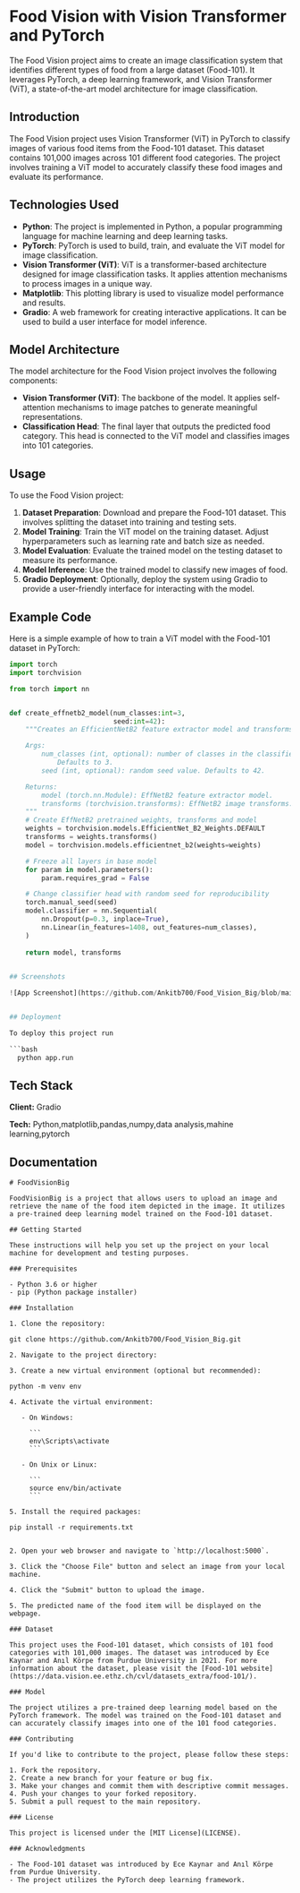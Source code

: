 # Food Vision with Vision Transformer and PyTorch

The Food Vision project aims to create an image classification system that identifies different types of food from a large dataset (Food-101). It leverages PyTorch, a deep learning framework, and Vision Transformer (ViT), a state-of-the-art model architecture for image classification.

## Introduction

The Food Vision project uses Vision Transformer (ViT) in PyTorch to classify images of various food items from the Food-101 dataset. This dataset contains 101,000 images across 101 different food categories. The project involves training a ViT model to accurately classify these food images and evaluate its performance.

## Technologies Used

- **Python**: The project is implemented in Python, a popular programming language for machine learning and deep learning tasks.
- **PyTorch**: PyTorch is used to build, train, and evaluate the ViT model for image classification.
- **Vision Transformer (ViT)**: ViT is a transformer-based architecture designed for image classification tasks. It applies attention mechanisms to process images in a unique way.
- **Matplotlib**: This plotting library is used to visualize model performance and results.
- **Gradio**: A web framework for creating interactive applications. It can be used to build a user interface for model inference.

## Model Architecture

The model architecture for the Food Vision project involves the following components:

- **Vision Transformer (ViT)**: The backbone of the model. It applies self-attention mechanisms to image patches to generate meaningful representations.
- **Classification Head**: The final layer that outputs the predicted food category. This head is connected to the ViT model and classifies images into 101 categories.

## Usage

To use the Food Vision project:

1. **Dataset Preparation**: Download and prepare the Food-101 dataset. This involves splitting the dataset into training and testing sets.
2. **Model Training**: Train the ViT model on the training dataset. Adjust hyperparameters such as learning rate and batch size as needed.
3. **Model Evaluation**: Evaluate the trained model on the testing dataset to measure its performance.
4. **Model Inference**: Use the trained model to classify new images of food.
5. **Gradio Deployment**: Optionally, deploy the system using Gradio to provide a user-friendly interface for interacting with the model.

## Example Code

Here is a simple example of how to train a ViT model with the Food-101 dataset in PyTorch:

```python
import torch
import torchvision

from torch import nn


def create_effnetb2_model(num_classes:int=3, 
                          seed:int=42):
    """Creates an EfficientNetB2 feature extractor model and transforms.

    Args:
        num_classes (int, optional): number of classes in the classifier head. 
            Defaults to 3.
        seed (int, optional): random seed value. Defaults to 42.

    Returns:
        model (torch.nn.Module): EffNetB2 feature extractor model. 
        transforms (torchvision.transforms): EffNetB2 image transforms.
    """
    # Create EffNetB2 pretrained weights, transforms and model
    weights = torchvision.models.EfficientNet_B2_Weights.DEFAULT
    transforms = weights.transforms()
    model = torchvision.models.efficientnet_b2(weights=weights)

    # Freeze all layers in base model
    for param in model.parameters():
        param.requires_grad = False

    # Change classifier head with random seed for reproducibility
    torch.manual_seed(seed)
    model.classifier = nn.Sequential(
        nn.Dropout(p=0.3, inplace=True),
        nn.Linear(in_features=1408, out_features=num_classes),
    )
    
    return model, transforms

    
## Screenshots

![App Screenshot](https://github.com/Ankitb700/Food_Vision_Big/blob/main/Images/Screenshot%20(145).png)


## Deployment

To deploy this project run

```bash
  python app.run
```


## Tech Stack

**Client:** Gradio

**Tech:** Python,matplotlib,pandas,numpy,data analysis,mahine learning,pytorch


## Documentation

```
# FoodVisionBig

FoodVisionBig is a project that allows users to upload an image and retrieve the name of the food item depicted in the image. It utilizes a pre-trained deep learning model trained on the Food-101 dataset.

## Getting Started

These instructions will help you set up the project on your local machine for development and testing purposes.

### Prerequisites

- Python 3.6 or higher
- pip (Python package installer)

### Installation

1. Clone the repository:

git clone https://github.com/Ankitb700/Food_Vision_Big.git

2. Navigate to the project directory:

3. Create a new virtual environment (optional but recommended):

python -m venv env

4. Activate the virtual environment:

   - On Windows:
   
     ```
     env\Scripts\activate
     ```
     
   - On Unix or Linux:
   
     ```
     source env/bin/activate
     ```
     
5. Install the required packages:

pip install -r requirements.txt


2. Open your web browser and navigate to `http://localhost:5000`.

3. Click the "Choose File" button and select an image from your local machine.

4. Click the "Submit" button to upload the image.

5. The predicted name of the food item will be displayed on the webpage.

### Dataset

This project uses the Food-101 dataset, which consists of 101 food categories with 101,000 images. The dataset was introduced by Ece Kaynar and Anıl Körpe from Purdue University in 2021. For more information about the dataset, please visit the [Food-101 website](https://data.vision.ee.ethz.ch/cvl/datasets_extra/food-101/).

### Model

The project utilizes a pre-trained deep learning model based on the PyTorch framework. The model was trained on the Food-101 dataset and can accurately classify images into one of the 101 food categories.

### Contributing

If you'd like to contribute to the project, please follow these steps:

1. Fork the repository.
2. Create a new branch for your feature or bug fix.
3. Make your changes and commit them with descriptive commit messages.
4. Push your changes to your forked repository.
5. Submit a pull request to the main repository.

### License

This project is licensed under the [MIT License](LICENSE).

### Acknowledgments

- The Food-101 dataset was introduced by Ece Kaynar and Anıl Körpe from Purdue University.
- The project utilizes the PyTorch deep learning framework.

